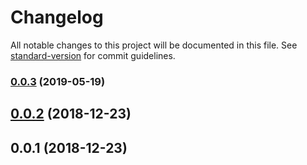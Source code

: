 # Changelog

All notable changes to this project will be documented in this file. See [standard-version](https://github.com/conventional-changelog/standard-version) for commit guidelines.

### [0.0.3](https://github.com/vaso2/fullpage-nuxt/compare/v0.0.2...v0.0.3) (2019-05-19)



<a name="0.0.2"></a>
## [0.0.2](https://github.com/vaso2/fullpage-nuxt/compare/v0.0.1...v0.0.2) (2018-12-23)



<a name="0.0.1"></a>
## 0.0.1 (2018-12-23)
